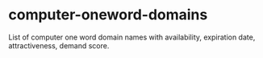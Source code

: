 # computer-oneword-domains
List of computer one word domain names with availability, expiration date, attractiveness, demand score.

